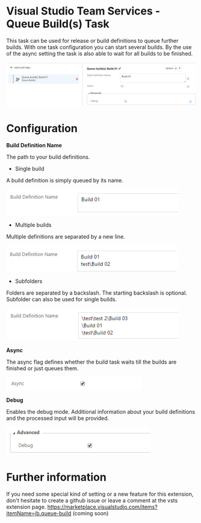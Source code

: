 # Visual Studio Team Services - Queue Build(s) Task
This task can be used for release or build definitions to queue further builds. With one task configuration you can start several builds.
By the use of the async setting the task is also able to wait for all builds to be finished.

![Single build configuration](doc/images/task_overview.png "Single build configuration")

# Configuration

**Build Definition Name**

The path to your build definitions.

* Single build

A build definition is simply queued by its name.

![Single build configuration](doc/images/config_build_definition_01.png "Single build configuration")

* Multiple builds

Multiple definitions are separated by a new line.

![Multiple builds configuration](doc/images/config_build_definition_02.png "Multiple builds configuration")

* Subfolders

Folders are separated by a backslash. The starting backslash is optional. Subfolder can also be used for single builds.

![Subfolders configuration](doc/images/config_build_definition_03.png "Subfolders configuration")


**Async**

The async flag defines whether the build task waits till the builds are finished or just queues them.

![Async configuration](doc/images/config_async.png "Async configuration")

**Debug**

Enables the debug mode. Additional information about your build definitions and the processed input will be provided.

![Debug configuration](doc/images/config_debug.png "Debug configuration")

# Further information
If you need some special kind of setting or a new feature for this extension, don't hesitate to create a github issue or leave a comment at the vsts extension page.
https://marketplace.visualstudio.com/items?itemName=jb.queue-build (coming soon)

